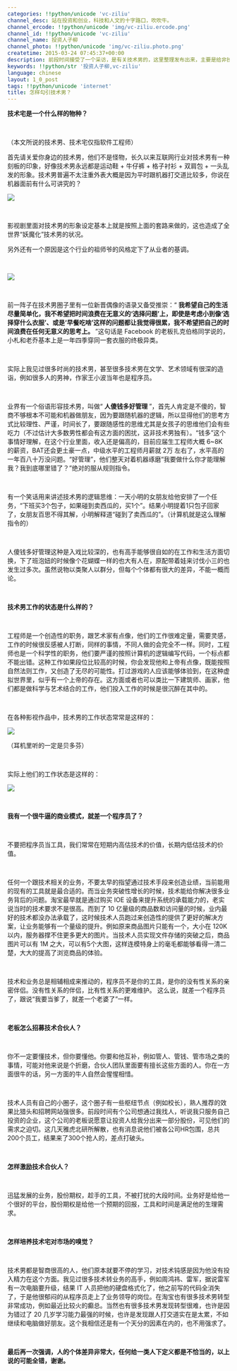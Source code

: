 ```yaml
---
categories: !!python/unicode 'vc-ziliu'
channel_desc: 站在投资和创业，科技和人文的十字路口，吹吹牛。
channel_ercode: !!python/unicode 'img/vc-ziliu.ercode.png'
channel_id: !!python/unicode 'vc-ziliu'
channel_name: 投资人子柳
channel_photo: !!python/unicode 'img/vc-ziliu.photo.png'
createtime: 2015-03-24 07:45:37+00:00
description: 前段时间接受了一个采访，是有关技术男的，这里整理发布出来，主要是给非技术圈的人科普一下有关技术男的各种问题。一家之言，仅供参考。
keywords: !!python/str '投资人子柳,vc-ziliu'
language: chinese
layout: 1_0_post
tags: !!python/unicode 'internet'
title: 怎样勾引技术男？
---
```

<div class="rich_media_content" id="js_content">
<p class="p1">
<strong>
<span class="s1">
           技术宅是一个什么样的物种？
          </span>
</strong>
</p>
<p class="p2">
<span class="s1">
</span>
<br/>
</p>
<p class="p2">
         （本文所说的技术男、技术宅仅指软件工程师）
        </p>
<p class="p1">
<span class="s1">
          首先请关爱你身边的技术男，他们不是怪物，长久以来互联网行业对技术男有一种刻板的印象，好像技术男永远都是运动鞋 + 牛仔裤 + 格子衬衫 + 双肩包 + 一头乱发的形象。技术男普遍不太注重外表大概是因为平时跟机器打交道比较多，你说在机器面前有什么可讲究的？
         </span>
</p>
<p class="p2">
<span class="s1">
</span>
<img data-ratio="0.6259842519685039" data-s="300,640" data-src="" data-type="jpeg" data-w="" src="{{ '/img/5pjrn0aic1L19iaBJ1weGYf0W7880RCPEzkYeuK4bfbR4pqNYhjYWy2iaNTib5gTLibXhl1G2JumA8EX5cibCmiaKI8Hw..png' | prepend: site.img | replace: '//','/' }}"/>
<br/>
</p>
<p class="p2">
<br/>
</p>
<p class="p2">
         影视剧里面对技术男的形象设定基本上就是按照上面的套路来做的，这也造成了全世界“妖魔化”技术男的状况。
        </p>
<p class="p2">
         另外还有一个原因是这个行业的祖师爷的风格定下了从业者的基调。
        </p>
<p class="p2">
<br/>
</p>
<p class="p2">
<img data-ratio="0.6622222222222223" data-s="300,640" data-src="" data-type="jpeg" data-w="450" src="{{ '/img/5pjrn0aic1L19iaBJ1weGYf0W7880RCPEzQD5SKNQxE9anzWPmV2gQFbVpayCq5HkkBPf0uYZpliah3F7rSju2gXw..png' | prepend: site.img | replace: '//','/' }}"/>
</p>
<p class="p2">
<br/>
</p>
<p class="p2">
         前一阵子在技术男圈子里有一位新晋偶像的语录又备受推崇：“
         <strong>
          我希望自己的生活尽量简单化，我不希望把时间浪费在无意义的‘选择问题’上，即使是考虑小到像‘选择穿什么衣服’、或是‘早餐吃啥’这样的问题都让我觉得很累，我不希望把自己的时间浪费在任何无意义的思考上。
         </strong>
         ”这句话是 Facebook 的老板扎克伯格同学说的，小札和老乔基本上是一年四季穿同一套衣服的终极异类。
        </p>
<p class="p2">
<br/>
</p>
<p class="p1">
<span class="s1">
          实际上我见过很多时尚的技术男，甚至很多技术男在文学、艺术领域有很深的造诣，例如很多人的男神，作家王小波当年也是程序员。
         </span>
</p>
<p class="p2">
<span class="s1">
</span>
<br/>
</p>
<p class="p1">
<span class="s1">
          业界有一个俗语形容技术男，叫做“
          <strong>
           人傻钱多好管理
          </strong>
          ”，首先人肯定是不傻的，智商不够根本不可能和机器做朋友，因为要跟随机器的逻辑，所以显得他们的思考方式比较理性、严谨，时间长了，要跟随感性的思维尤其是女孩子的思维他们会有些吃力（不过估计大多数男性都会有这方面的困扰，这非技术男独有）。“钱多”这个事情好理解，在这个行业里面，收入还是偏高的，目前应届生工程师大概 6~8K 的薪资，BAT还会更土豪一点，中级水平的工程师月薪就 2万 左右了，水平高的一年百八十万没问题。“好管理”，他们整天对着机器琢磨“我要做什么你才能理解我？我到底哪里错了？”绝对的服从规则指令。
         </span>
</p>
<p class="p1">
<span class="s1">
<br/>
</span>
</p>
<p class="p1">
<span class="s1">
          有一个笑话用来讲述技术男的逻辑思维：一天小明的女朋友给他安排了一个任务，“下班买3个包子，如果碰到卖西瓜的，买1个”。结果小明提着1只包子回家了，女朋友百思不得其解，小明解释道“碰到了卖西瓜的”。（计算机就是这么理解指令的）
         </span>
</p>
<p class="p2">
<span class="s1">
</span>
<br/>
</p>
<p class="p1">
<span class="s1">
          人傻钱多好管理这种是入戏比较深的，也有高手能够很自如的在工作和生活方面切换，下了班泡妞的时候像个花蝴蝶一样的也大有人在，原配带着娃来讨伐小三的也发生过多次。虽然说物以类聚人以群分，但每个个体都有很大的差异，不能一概而论。
         </span>
</p>
<p class="p2">
<span class="s1">
</span>
<br/>
</p>
<p class="p1">
<strong>
<span class="s1">
           技术男工作的状态是什么样的？
          </span>
</strong>
</p>
<p class="p2">
<span class="s1">
</span>
<br/>
</p>
<p class="p1">
<span class="s1">
          工程师是一个创造性的职务，跟艺术家有点像，他们的工作很难定量，需要灵感，工作的时候很反感被人打断，同样的事情，不同人做的会完全不一样。同时，工程师也是一个科学性的职务，他们要严谨的按照计算机的逻辑编写代码，一个标点都不能出错。这种工作如果段位比较高的时候，你会发现他和上帝有点像，既能按照自然法则工作，又创造了无尽的可能性。打过游戏的人应该能够体验到，在这种虚拟世界里，似乎有一个上帝的存在。这方面或者也可以类比一下建筑师、画家，他们都是做科学与艺术结合的工作，他们投入工作的时候是很沉醉在其中的。
         </span>
</p>
<p class="p1">
<span class="s1">
<br/>
</span>
</p>
<p class="p1">
<span class="s1">
          在各种影视作品中，技术男的工作状态常常是这样的：
         </span>
</p>
<p class="p1">
<span class="s1">
<img data-ratio="0.6456692913385826" data-s="300,640" data-src="" data-type="jpeg" data-w="" src="{{ '/img/5pjrn0aic1L19iaBJ1weGYf0W7880RCPEzkvDjIpYu4jOZibPyL7CFFNKSnc9Pt2fmEVfc31Mx3guO9ZS6jyK0B2w..png' | prepend: site.img | replace: '//','/' }}"/>
<br/>
</span>
</p>
<p class="p1">
<span class="s1">
          （耳机里听的一定是贝多芬）
         </span>
</p>
<p class="p1">
<span class="s1">
<br/>
</span>
</p>
<p class="p2">
<span class="s1">
</span>
         实际上他们的工作状态是这样的：
        </p>
<p class="p2">
<img data-ratio="1.378839590443686" data-s="300,640" data-src="" data-type="jpeg" data-w="293" src="{{ '/img/5pjrn0aic1L19iaBJ1weGYf0W7880RCPEzdc5kiciaL90V4JPeZSK0icBID0aJNZqQ6JKPWDB5icj4k8vF6t70bbAIXw..png' | prepend: site.img | replace: '//','/' }}"/>
<br/>
</p>
<p class="p2">
<br/>
</p>
<p class="p1">
</p>
<p class="p1">
<strong>
<span class="s1">
           我有一个很牛逼的商业模式，就差一个程序员了？
          </span>
</strong>
</p>
<p class="p2">
<span class="s1">
</span>
<br/>
</p>
<p class="p1">
<span class="s1">
          不要把程序员当工具，我们常常在短期内高估技术的价值，长期内低估技术的价值。
         </span>
</p>
<p class="p2">
<span class="s1">
</span>
<br/>
</p>
<p class="p1">
<span class="s1">
          任何一个跟技术相关的业务，不要太早的指望通过技术手段来创造业绩，当前能用的现有的工具就是最合适的。而当业务突破性增长的时候，技术能给你解决很多业务背后的问题。淘宝最早就是通过购买 IOE 设备来提升系统的承载能力的，老实说当时的技术要求不是很高。而到了 10 亿量级的商品数和访问量的时候，业内最好的技术都没办法承载了，这时候技术人员跑过来创造性的提供了更好的解决方案，让业务能够有一个量级的提升。例如原来商品图片只能有一个，大小在 120K 以内，服务器撑不住更多更大的图片。当技术人员实现文件存储的突破之后，商品图片可以有 1M 之大，可以有5个大图，这样连模特身上的毫毛都能够看得一清二楚，大大的提高了浏览商品的体验。
         </span>
</p>
<p class="p1">
<span class="s1">
<br/>
</span>
</p>
<p class="p1">
<span class="s1">
          技术和业务总是相辅相成来推动的，程序员不是你的工具，是你的没有性关系的亲密伴侣。没有性关系的伴侣，比有性关系的更难维护。
         </span>
         这么说，就差一个程序员了，跟说“我要当爹了，就差一个老婆了”一样。
        </p>
<p class="p2">
<span class="s1">
</span>
</p>
<p class="p2">
<span class="s1">
</span>
<br/>
</p>
<p class="p1">
<strong>
<span class="s1">
           老板怎么招募技术合伙人？
          </span>
</strong>
</p>
<p class="p2">
<span class="s1">
</span>
<br/>
</p>
<p class="p1">
<span class="s1">
          你不一定要懂技术，但你要懂他。你要和他互补，例如管人、管钱、管市场之类的事情，可能对他来说是个折磨，合伙人团队里面要有擅长这些方面的人。你在一方面很牛的话，另一方面的牛人自然会惺惺相惜。
         </span>
</p>
<p class="p2">
<span class="s1">
</span>
<br/>
</p>
<p class="p1">
<span class="s1">
          技术人员有自己的小圈子，这个圈子有一些枢纽节点（例如校长），熟人推荐的效果比猎头和招聘网站强很多。前段时间有个公司想通过我找人，听说我只服务自己投资的企业，这个公司的老板说愿意让投资人给我分出来一部分股份，可见他们的需求之迫切。这几天雅虎北研所解散，也有消息说他们被各公司HR包围，总共200个员工，结果来了300个抢人的，差点打破头。
         </span>
</p>
<p class="p2">
<span class="s1">
</span>
<br/>
</p>
<p class="p1">
<strong>
<span class="s1">
           怎样激励技术合伙人？
          </span>
</strong>
</p>
<p class="p2">
<span class="s1">
</span>
<br/>
</p>
<p class="p1">
<span class="s1">
          迅猛发展的业务，股份期权，趁手的工具，不被打扰的大段时间。业务好是给他一个很好的平台，股份期权是给他一个预期的回报，工具和时间是满足他的生理需求。
         </span>
</p>
<p class="p2">
<span class="s1">
</span>
<br/>
</p>
<p class="p1">
<strong>
<span class="s1">
           怎样培养技术宅对市场的嗅觉？
          </span>
</strong>
</p>
<p class="p2">
<span class="s1">
</span>
<br/>
</p>
<p class="p1">
<span class="s1">
          技术男都是智商很高的人，他们原本就要不停的学习，对技术钝感是因为他没有投入精力在这个方面。我见过很多技术转业务的高手，例如周鸿祎、雷军，据说雷军有一次电脑要升级，结果 IT 人员把他的硬盘格式化了，他之前写的代码全消失了，于是他很郁闷的从程序员走上了业务领导的岗位。在淘宝也有很多技术男转型非常成功，例如最近比较火的癫总。当然也有很多技术男发现转型很难，也许是因为错过了 20 几岁学习能力最强的时候，也许是发现跟人打交道实在是太累，不如继续和电脑做好朋友。这个我相信还是有一个天分的因素在内的，也不用强求了。
         </span>
</p>
<p class="p1">
<span class="s1">
<br/>
</span>
</p>
<p class="p1">
<strong>
<span class="s1">
           最后再一次强调，人的个体差异非常大，任何给一类人下定义都是不恰当的，以上说的可能全错，谢谢。
          </span>
</strong>
</p>
<p class="p2">
<span class="s1">
</span>
</p>
</div>
